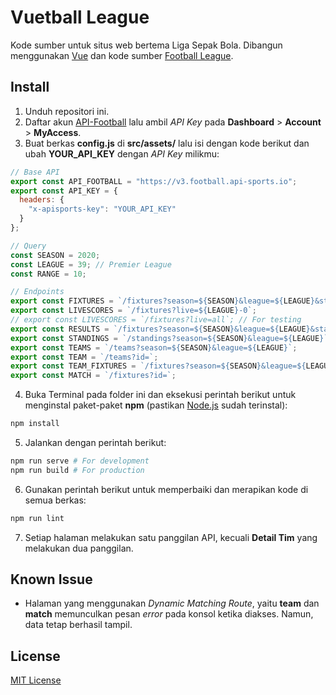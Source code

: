 # Vuetball League

Kode sumber untuk situs web bertema Liga Sepak Bola. Dibangun menggunakan [Vue](https://vuejs.org/) dan kode sumber [Football League](https://github.com/mochamadboval/FootballLeague).

## Install

1. Unduh repositori ini.
2. Daftar akun [API-Football](https://dashboard.api-football.com/) lalu ambil _API Key_ pada **Dashboard** > **Account** > **MyAccess**.
3. Buat berkas **config.js** di **src/assets/** lalu isi dengan kode berikut dan ubah **YOUR_API_KEY** dengan _API Key_ milikmu:
```javascript
// Base API
export const API_FOOTBALL = "https://v3.football.api-sports.io";
export const API_KEY = {
  headers: {
    "x-apisports-key": "YOUR_API_KEY"
  }
};

// Query
const SEASON = 2020;
const LEAGUE = 39; // Premier League
const RANGE = 10;

// Endpoints
export const FIXTURES = `/fixtures?season=${SEASON}&league=${LEAGUE}&status=ns&next=${RANGE}`;
export const LIVESCORES = `/fixtures?live=${LEAGUE}-0`;
// export const LIVESCORES = `/fixtures?live=all`; // For testing
export const RESULTS = `/fixtures?season=${SEASON}&league=${LEAGUE}&status=ft&last=${RANGE}`;
export const STANDINGS = `/standings?season=${SEASON}&league=${LEAGUE}`;
export const TEAMS = `/teams?season=${SEASON}&league=${LEAGUE}`;
export const TEAM = `/teams?id=`;
export const TEAM_FIXTURES = `/fixtures?season=${SEASON}&league=${LEAGUE}&team=`;
export const MATCH = `/fixtures?id=`;

```
4. Buka Terminal pada folder ini dan eksekusi perintah berikut untuk menginstal paket-paket **npm** (pastikan [Node.js](https://nodejs.org/) sudah terinstal):
```bash
npm install
```
5. Jalankan dengan perintah berikut:
```bash
npm run serve # For development
npm run build # For production
```
6. Gunakan perintah berikut untuk memperbaiki dan merapikan kode di semua berkas:
```bash
npm run lint
```
7. Setiap halaman melakukan satu panggilan API, kecuali **Detail Tim** yang melakukan dua panggilan.

## Known Issue
- Halaman yang menggunakan _Dynamic Matching Route_, yaitu **team** dan **match** memunculkan pesan _error_ pada konsol ketika diakses. Namun, data tetap berhasil tampil.

## License

[MIT License](LICENSE)
